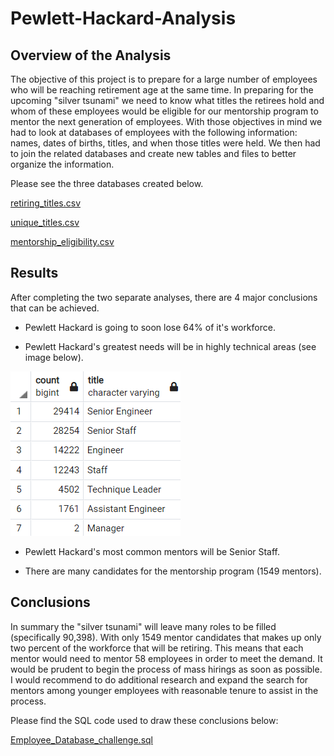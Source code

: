 # Pewlett-Hackard-Analysis

## Overview of the Analysis

The objective of this project is to prepare for a large number of employees who will be reaching retirement age at the same time. In preparing for the upcoming "silver tsunami" we need to know what titles the retirees hold and whom of these employees would be eligible for our mentorship program to mentor the next generation of employees. With those objectives in mind we had to look at databases of employees with the following information: names, dates of births, titles, and when those titles were held. We then had to join the related databases and create new tables and files to better organize the information.

Please see the three databases created below.

[retiring_titles.csv](./Data/retiring_titles.csv)

[unique_titles.csv](./Data/unique_titles.csv)

[mentorship_eligibility.csv](./Data/mentorship_eligibility.csv)


## Results

After completing the two separate analyses, there are 4 major conclusions that can be achieved.

* Pewlett Hackard is going to soon lose 64% of it's workforce.

* Pewlett Hackard's greatest needs will be in highly technical areas (see image below).

![title_counts.png](./Data/title_counts.png)

* Pewlett Hackard's most common mentors will be Senior Staff.

* There are many candidates for the mentorship program (1549 mentors).


## Conclusions

In summary the "silver tsunami" will leave many roles to be filled (specifically 90,398). With only 1549 mentor candidates that makes up only two percent of the workforce that will be retiring. This means that each mentor would need to mentor 58 employees in order to meet the demand. It would be prudent to begin the process of mass hirings as soon as possible. I would recommend to do additional research and expand the search for mentors among younger employees with reasonable tenure to assist in the process.


Please find the SQL code used to draw these conclusions below:

[Employee_Database_challenge.sql](./Queries/Employee_Database_challenge.sql)
